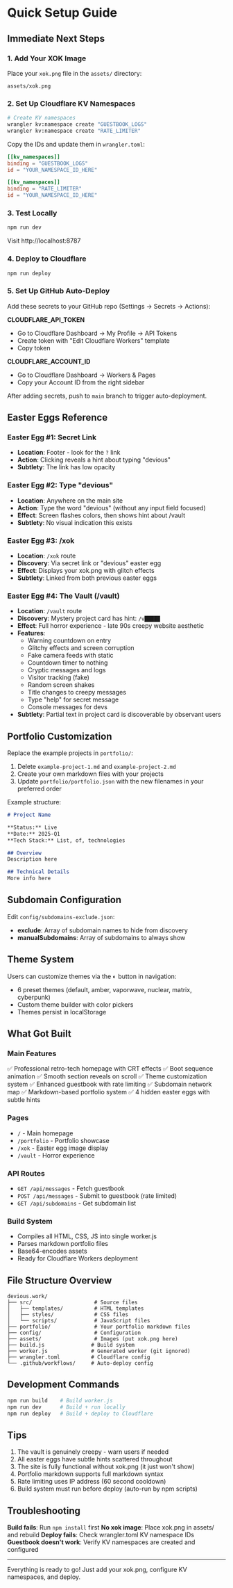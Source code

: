 # Quick Setup Guide

## Immediate Next Steps

### 1. Add Your XOK Image
Place your `xok.png` file in the `assets/` directory:
```
assets/xok.png
```

### 2. Set Up Cloudflare KV Namespaces
```bash
# Create KV namespaces
wrangler kv:namespace create "GUESTBOOK_LOGS"
wrangler kv:namespace create "RATE_LIMITER"
```

Copy the IDs and update them in `wrangler.toml`:
```toml
[[kv_namespaces]]
binding = "GUESTBOOK_LOGS"
id = "YOUR_NAMESPACE_ID_HERE"

[[kv_namespaces]]
binding = "RATE_LIMITER"
id = "YOUR_NAMESPACE_ID_HERE"
```

### 3. Test Locally
```bash
npm run dev
```

Visit http://localhost:8787

### 4. Deploy to Cloudflare
```bash
npm run deploy
```

### 5. Set Up GitHub Auto-Deploy

Add these secrets to your GitHub repo (Settings → Secrets → Actions):

**CLOUDFLARE_API_TOKEN**
- Go to Cloudflare Dashboard → My Profile → API Tokens
- Create token with "Edit Cloudflare Workers" template
- Copy token

**CLOUDFLARE_ACCOUNT_ID**
- Go to Cloudflare Dashboard → Workers & Pages
- Copy your Account ID from the right sidebar

After adding secrets, push to `main` branch to trigger auto-deployment.

## Easter Eggs Reference

### Easter Egg #1: Secret Link
- **Location**: Footer - look for the `?` link
- **Action**: Clicking reveals a hint about typing "devious"
- **Subtlety**: The link has low opacity

### Easter Egg #2: Type "devious"
- **Location**: Anywhere on the main site
- **Action**: Type the word "devious" (without any input field focused)
- **Effect**: Screen flashes colors, then shows hint about /vault
- **Subtlety**: No visual indication this exists

### Easter Egg #3: /xok
- **Location**: `/xok` route
- **Discovery**: Via secret link or "devious" easter egg
- **Effect**: Displays your xok.png with glitch effects
- **Subtlety**: Linked from both previous easter eggs

### Easter Egg #4: The Vault (/vault)
- **Location**: `/vault` route
- **Discovery**: Mystery project card has hint: `/v█████`
- **Effect**: Full horror experience - late 90s creepy website aesthetic
- **Features**:
  - Warning countdown on entry
  - Glitchy effects and screen corruption
  - Fake camera feeds with static
  - Countdown timer to nothing
  - Cryptic messages and logs
  - Visitor tracking (fake)
  - Random screen shakes
  - Title changes to creepy messages
  - Type "help" for secret message
  - Console messages for devs
- **Subtlety**: Partial text in project card is discoverable by observant users

## Portfolio Customization

Replace the example projects in `portfolio/`:

1. Delete `example-project-1.md` and `example-project-2.md`
2. Create your own markdown files with your projects
3. Update `portfolio/portfolio.json` with the new filenames in your preferred order

Example structure:
```markdown
# Project Name

**Status:** Live
**Date:** 2025-Q1
**Tech Stack:** List, of, technologies

## Overview
Description here

## Technical Details
More info here
```

## Subdomain Configuration

Edit `config/subdomains-exclude.json`:

- **exclude**: Array of subdomain names to hide from discovery
- **manualSubdomains**: Array of subdomains to always show

## Theme System

Users can customize themes via the ◐ button in navigation:
- 6 preset themes (default, amber, vaporwave, nuclear, matrix, cyberpunk)
- Custom theme builder with color pickers
- Themes persist in localStorage

## What Got Built

### Main Features
✅ Professional retro-tech homepage with CRT effects
✅ Boot sequence animation
✅ Smooth section reveals on scroll
✅ Theme customization system
✅ Enhanced guestbook with rate limiting
✅ Subdomain network map
✅ Markdown-based portfolio system
✅ 4 hidden easter eggs with subtle hints

### Pages
- `/` - Main homepage
- `/portfolio` - Portfolio showcase
- `/xok` - Easter egg image display
- `/vault` - Horror experience

### API Routes
- `GET /api/messages` - Fetch guestbook
- `POST /api/messages` - Submit to guestbook (rate limited)
- `GET /api/subdomains` - Get subdomain list

### Build System
- Compiles all HTML, CSS, JS into single worker.js
- Parses markdown portfolio files
- Base64-encodes assets
- Ready for Cloudflare Workers deployment

## File Structure Overview

```
devious.work/
├── src/                    # Source files
│   ├── templates/          # HTML templates
│   ├── styles/             # CSS files
│   └── scripts/            # JavaScript files
├── portfolio/              # Your portfolio markdown files
├── config/                 # Configuration
├── assets/                 # Images (put xok.png here)
├── build.js               # Build system
├── worker.js              # Generated worker (git ignored)
├── wrangler.toml          # Cloudflare config
└── .github/workflows/     # Auto-deploy config
```

## Development Commands

```bash
npm run build    # Build worker.js
npm run dev      # Build + run locally
npm run deploy   # Build + deploy to Cloudflare
```

## Tips

1. The vault is genuinely creepy - warn users if needed
2. All easter eggs have subtle hints scattered throughout
3. The site is fully functional without xok.png (it just won't show)
4. Portfolio markdown supports full markdown syntax
5. Rate limiting uses IP address (60 second cooldown)
6. Build system must run before deploy (auto-run by npm scripts)

## Troubleshooting

**Build fails**: Run `npm install` first
**No xok image**: Place xok.png in assets/ and rebuild
**Deploy fails**: Check wrangler.toml KV namespace IDs
**Guestbook doesn't work**: Verify KV namespaces are created and configured

---

Everything is ready to go! Just add your xok.png, configure KV namespaces, and deploy.

